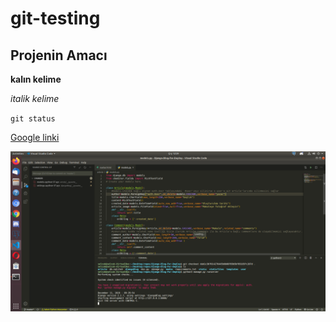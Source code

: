 # git-testing

## Projenin Amacı

**kalın kelime** <br>

*italik kelime*

`git status`

[Google linki](http://www.google.com)

![banner resmi](https://github.com/selcukakarin/git-testing/blob/master/Screenshot%20from%202019-12-11%2012-29-59.png)
